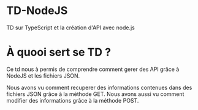 # TD-NodeJS
TD sur TypeScript et la création d'API avec node.js

# À quooi sert se TD ?

Ce td nous à permis de comprendre comment gerer des API grâce à NodeJS et les fichiers JSON.

Nous avons vu comment recuperer des informations contenues dans des fichiers JSON grâce à la méthode GET.
Nous avons aussi vu comment modifier des informations grâce à la méthode POST.
